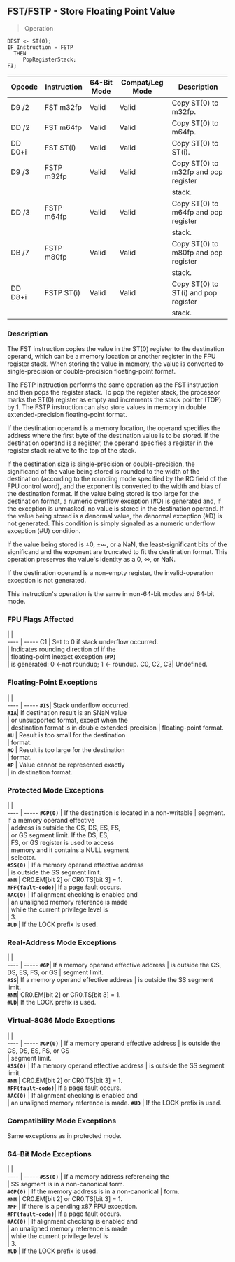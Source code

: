 ## FST/FSTP - Store Floating Point Value

> Operation

``` slim
DEST <- ST(0);
IF Instruction = FSTP
  THEN
     PopRegisterStack;
FI;

```

 Opcode | Instruction| 64-Bit Mode| Compat/Leg Mode| Description                         
 ---  | --- | --- | --- | ---
 D9 /2  | FST m32fp  | Valid      | Valid          | Copy ST(0) to m32fp.                
 DD /2  | FST m64fp  | Valid      | Valid          | Copy ST(0) to m64fp.                
 DD D0+i| FST ST(i)  | Valid      | Valid          | Copy ST(0) to ST(i).                
 D9 /3  | FSTP m32fp | Valid      | Valid          | Copy ST(0) to m32fp and pop register
        |            |            |                | stack.                              
 DD /3  | FSTP m64fp | Valid      | Valid          | Copy ST(0) to m64fp and pop register
        |            |            |                | stack.                              
 DB /7  | FSTP m80fp | Valid      | Valid          | Copy ST(0) to m80fp and pop register
        |            |            |                | stack.                              
 DD D8+i| FSTP ST(i) | Valid      | Valid          | Copy ST(0) to ST(i) and pop register
        |            |            |                | stack.                              

### Description
The FST instruction copies the value in the ST(0) register to the destination
operand, which can be a memory location or another register in the FPU register
stack. When storing the value in memory, the value is converted to single-precision
or double-precision floating-point format.

The FSTP instruction performs the same operation as the FST instruction and
then pops the register stack. To pop the register stack, the processor marks
the ST(0) register as empty and increments the stack pointer (TOP) by 1. The
FSTP instruction can also store values in memory in double extended-precision
floating-point format.

If the destination operand is a memory location, the operand specifies the address
where the first byte of the destination value is to be stored. If the destination
operand is a register, the operand specifies a register in the register stack
relative to the top of the stack.

If the destination size is single-precision or double-precision, the significand
of the value being stored is rounded to the width of the destination (according
to the rounding mode specified by the RC field of the FPU control word), and
the exponent is converted to the width and bias of the destination format. If
the value being stored is too large for the destination format, a numeric overflow
exception (#O) is generated and, if the exception is unmasked, no value is stored
in the destination operand. If the value being stored is a denormal value, the
denormal exception (#D) is not generated. This condition is simply signaled
as a numeric underflow exception (#U) condition.

If the value being stored is ±0, ±∞, or a NaN, the least-significant bits of
the significand and the exponent are truncated to fit the destination format.
This operation preserves the value's identity as a 0, ∞, or NaN.

If the destination operand is a non-empty register, the invalid-operation exception
is not generated.

This instruction's operation is the same in non-64-bit modes and 64-bit mode.



### FPU Flags Affected
   | |  
---- | -----
 C1        | Set to 0 if stack underflow occurred.     
           | Indicates rounding direction of if the    
           | floating-point inexact exception (**``#P)``**     
           | is generated: 0 ←not roundup; 1 ← roundup.
 C0, C2, C3| Undefined.                                

### Floating-Point Exceptions
   | |  
---- | -----
 **``#IS``**| Stack underflow occurred.                         
 **``#IA``**| If destination result is an SNaN value            
    | or unsupported format, except when the            
    | destination format is in double extended-precision
    | floating-point format.                            
 **``#U``** | Result is too small for the destination           
    | format.                                           
 **``#O``** | Result is too large for the destination           
    | format.                                           
 **``#P``** | Value cannot be represented exactly               
    | in destination format.                            

### Protected Mode Exceptions
   | |  
---- | -----
 **``#GP(0)``**         | If the destination is located in a non-writable
                | segment. If a memory operand effective         
                | address is outside the CS, DS, ES, FS,         
                | or GS segment limit. If the DS, ES,            
                | FS, or GS register is used to access           
                | memory and it contains a NULL segment          
                | selector.                                      
 **``#SS(0)``**         | If a memory operand effective address          
                | is outside the SS segment limit.               
 **``#NM``**            | CR0.EM[bit 2] or CR0.TS[bit 3] = 1.            
 **``#PF(fault-code)``**| If a page fault occurs.                        
 **``#AC(0)``**         | If alignment checking is enabled and           
                | an unaligned memory reference is made          
                | while the current privilege level is           
                | 3.                                             
 **``#UD``**            | If the LOCK prefix is used.                    

### Real-Address Mode Exceptions
   | |  
---- | -----
 **``#GP``**| If a memory operand effective address
    | is outside the CS, DS, ES, FS, or GS 
    | segment limit.                       
 **``#SS``**| If a memory operand effective address
    | is outside the SS segment limit.     
 **``#NM``**| CR0.EM[bit 2] or CR0.TS[bit 3] = 1.  
 **``#UD``**| If the LOCK prefix is used.          

### Virtual-8086 Mode Exceptions
   | |  
---- | -----
 **``#GP(0)``**         | If a memory operand effective address 
                | is outside the CS, DS, ES, FS, or GS  
                | segment limit.                        
 **``#SS(0)``**         | If a memory operand effective address 
                | is outside the SS segment limit.      
 **``#NM``**            | CR0.EM[bit 2] or CR0.TS[bit 3] = 1.   
 **``#PF(fault-code)``**| If a page fault occurs.               
 **``#AC(0)``**         | If alignment checking is enabled and  
                | an unaligned memory reference is made.
 **``#UD``**            | If the LOCK prefix is used.           

### Compatibility Mode Exceptions
Same exceptions as in protected mode.


### 64-Bit Mode Exceptions
   | |  
---- | -----
 **``#SS(0)``**         | If a memory address referencing the        
                | SS segment is in a non-canonical form.     
 **``#GP(0)``**         | If the memory address is in a non-canonical
                | form.                                      
 **``#NM``**            | CR0.EM[bit 2] or CR0.TS[bit 3] = 1.        
 **``#MF``**            | If there is a pending x87 FPU exception.   
 **``#PF(fault-code)``**| If a page fault occurs.                    
 **``#AC(0)``**         | If alignment checking is enabled and       
                | an unaligned memory reference is made      
                | while the current privilege level is       
                | 3.                                         
 **``#UD``**            | If the LOCK prefix is used.                
